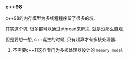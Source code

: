 ### c++98

c++98的内存模型为多线程程序留了很多的坑.

其实这个坑, 很多都可以通过pthread来解决. 就是没那么直观.

但是要想一想, c++诞生的时候, 只有超算才有多核处理器. 

1. 不需要c++11这样专门为多核处理器设计的 `memory model`

